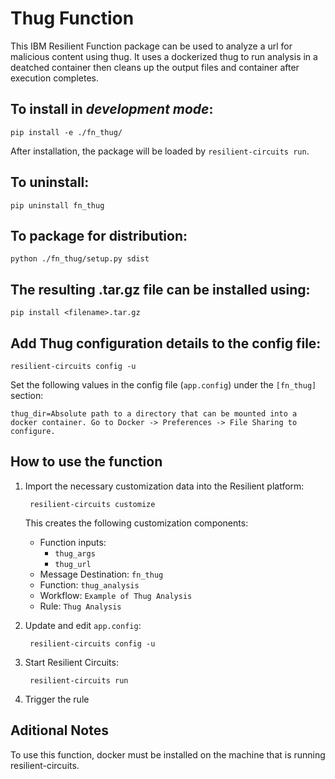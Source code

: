 # Thug Function

This IBM Resilient Function package can be used to analyze a url for malicious content using thug. It uses a dockerized thug to run analysis in a deatched container then cleans up the output files and container after execution completes.

## To install in *development mode*:

    pip install -e ./fn_thug/

After installation, the package will be loaded by `resilient-circuits run`.

## To uninstall:

    pip uninstall fn_thug

## To package for distribution:

    python ./fn_thug/setup.py sdist

## The resulting .tar.gz file can be installed using:

    pip install <filename>.tar.gz

## Add Thug configuration details to the config file:
    
    resilient-circuits config -u
    
Set the following values in the config file (`app.config`) under the `[fn_thug]` section:

```
thug_dir=Absolute path to a directory that can be mounted into a docker container. Go to Docker -> Preferences -> File Sharing to configure.
```

## How to use the function

1. Import the necessary customization data into the Resilient platform:
                
        resilient-circuits customize
                
    This creates the following customization components:
    * Function inputs: 
        *   `thug_args`
        *   `thug_url`
    * Message Destination: `fn_thug`
    * Function: `thug_analysis`
    * Workflow: `Example of Thug Analysis`
    * Rule: `Thug Analysis`
          
2. Update and edit `app.config`:
                
        resilient-circuits config -u
                
3. Start Resilient Circuits:

        resilient-circuits run

4. Trigger the rule

## Aditional Notes

To use this function, docker must be installed on the machine that is running resilient-circuits.
